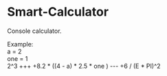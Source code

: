 # Smart-Calculator

Console calculator.

Example:<br>
a = 2<br>
one = 1<br>
2^3 +++ +8.2 * ((4 - a) * 2.5 * one ) --- +6 / (E * PI)^2


